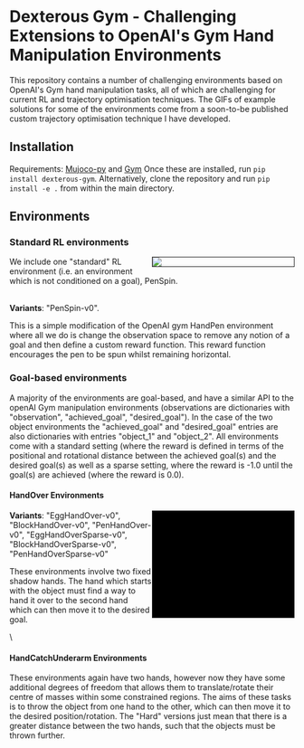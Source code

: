 # Dexterous Gym - Challenging Extensions to OpenAI's Gym Hand Manipulation Environments
This repository contains a number of challenging environments based on OpenAI's Gym hand manipulation tasks, all of which are challenging for current RL and trajectory optimisation techniques. The GIFs of example solutions for some of the environments come from a soon-to-be published custom trajectory optimisation technique I have developed.

## Installation
Requirements: [Mujoco-py](https://github.com/openai/mujoco-py) and [Gym](https://github.com/openai/gym)
Once these are installed, run `pip install dexterous-gym`.
Alternatively, clone the repository and run `pip install -e .` from within the main directory.

## Environments
### Standard RL environments
<img src="dexterous_gym/examples/penspin.gif" align="right" width="250" border="1"/>
We include one "standard" RL environment (i.e. an environment which is not conditioned on a goal), PenSpin.

\
<b>Variants</b>: "PenSpin-v0". 

This is a simple modification of the OpenAI gym HandPen environment where all we do is change the observation space to remove any notion of a goal and then define a custom reward function. This reward function encourages the pen to be spun whilst remaining horizontal.

### Goal-based environments
A  majority of the environments are goal-based, and have a similar API to the openAI Gym manipulation environments (observations are dictionaries with "observation", "achieved_goal", "desired_goal"). In the case of the two object environments the "achieved_goal" and "desired_goal" entries are also dictionaries with entries "object_1" and "object_2". All environments come with a standard setting (where the reward is defined in terms of the positional and rotational distance between the achieved goal(s) and the desired goal(s) as well as a sparse setting, where the reward is -1.0 until the goal(s) are achieved (where the reward is 0.0).

#### HandOver Environments
<img src="dexterous_gym/examples/egghandover.gif" align="right" width="250" border="1"/>
<b>Variants</b>: "EggHandOver-v0", "BlockHandOver-v0", "PenHandOver-v0", "EggHandOverSparse-v0", "BlockHandOverSparse-v0", "PenHandOverSparse-v0"


These environments involve two fixed shadow hands. The hand which starts with the object must find a way to hand it over to the second hand which can then move it to the desired goal.

\

#### HandCatchUnderarm Environments

These environments again have two hands, however now they have some additional degrees of freedom that allows them to translate/rotate their centre of masses within some constrained regions. The aims of these tasks is to throw the object from one hand to the other, which can then move it to the desired position/rotation. The "Hard" versions just mean that there is a greater distance between the two hands, such that the objects must be thrown further.
